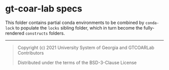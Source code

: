 # gt-coar-lab specs

This folder contains partial conda environments to be combined by `conda-lock`
to populate the `locks` sibling folder, which in turn become the fully-rendered
`constructs` folders.

---

> Copyright (c) 2021 University System of Georgia and GTCOARLab Contributors
>
> Distributed under the terms of the BSD-3-Clause License
